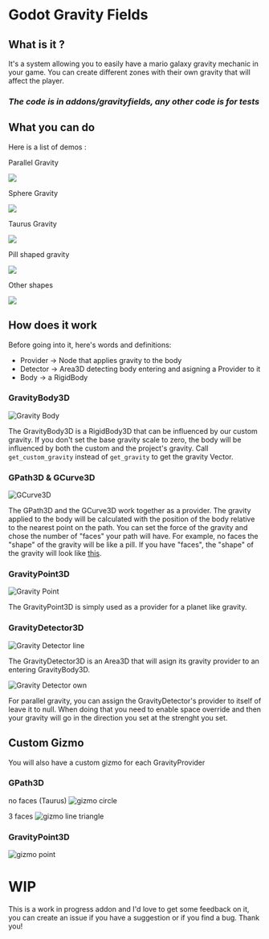 # Godot Gravity Fields

## What is it ?
It's a system allowing you to easily have a mario galaxy gravity mechanic in your game.
You can create different zones with their own gravity that will affect the player.

### ***The code is in addons/gravityfields, any other code is for tests***

## What you can do
Here is a list of demos :

Parallel Gravity

![](media/Screen%20Recording%202025-08-15%20234537.gif)

Sphere Gravity

![](media/Screen%20Recording%202025-08-15%20234741.gif)

Taurus Gravity

![](media/Screen%20Recording%202025-08-15%20234916.gif)

Pill shaped gravity

![](media/Screen%20Recording%202025-08-15%20235157.gif)

Other shapes

![](media/Screen%20Recording%202025-08-15%20235527.gif)


## How does it work
Before going into it, here's words and definitions:
- Provider -> Node that applies gravity to the body
- Detector -> Area3D detecting body entering and asigning a Provider to it
- Body -> a RigidBody

### GravityBody3D
![Gravity Body](media/Screenshot%202025-08-15%20235819.png)

The GravityBody3D is a RigidBody3D that can be influenced by our custom gravity. If you don't set the base gravity scale to zero, the body will be influenced by both the custom and the project's gravity. Call `get_custom_gravity` instead of `get_gravity` to get the gravity Vector.

### GPath3D & GCurve3D
![GCurve3D](media/Screenshot%202025-08-15%20235616.png)

The GPath3D and the GCurve3D work together as a provider. The gravity applied to the body will be calculated with the position of the body relative to the nearest point on the path. You can set the force of the gravity and chose the number of "faces" your path will have. For example, no faces the "shape" of the gravity will be like a pill. If you have "faces", the "shape" of the gravity will look like [this](#gpath3d).

### GravityPoint3D
![Gravity Point](media/Screenshot%202025-08-15%20235627.png)

The GravityPoint3D is simply used as a provider for a planet like gravity.

### GravityDetector3D
![Gravity Detector line](media/Screenshot%202025-08-15%20235745.png)

The GravityDetector3D is an Area3D that will asign its gravity provider to an entering GravityBody3D.

![Gravity Detector own](media/Screenshot%202025-08-16%20004124.png)

For parallel gravity, you can assign the GravityDetector's provider to itself of leave it to null. When doing that you need to enable space override and then your gravity will go in the direction you set at the strenght you set.

## Custom Gizmo
You will also have a custom gizmo for each GravityProvider

### GPath3D
no faces (Taurus)
![gizmo circle](media/Screenshot%202025-08-15%20233412.png)

3 faces
![gizmo line triangle](media/Screenshot%202025-08-15%20235235.png)

### GravityPoint3D
![gizmo point](media/Screenshot%202025-08-15%20233510.png)

# WIP
This is a work in progress addon and I'd love to get some feedback on it, you can create an issue if you have a suggestion or if you find a bug. Thank you!